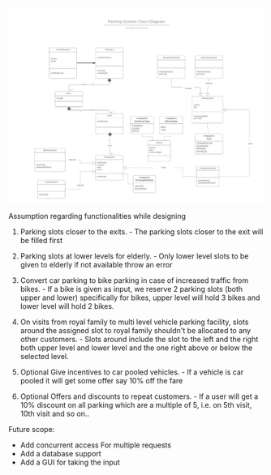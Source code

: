 ![Class Diagram](https://github.com/talwinder1306/gordonparkingproblem/blob/master/UML%20Class%20Diagram.png)


Assumption regarding functionalities while designing
1. Parking slots closer to the exits. - The parking slots closer to the exit will be filled first

2. Parking slots at lower levels for elderly. - Only lower level slots to be given to elderly if not available throw an error

3. Convert car parking to bike parking in case of increased traffic from bikes. - If a bike is given as input, we reserve 2 parking slots (both upper and lower) specifically for bikes, upper level will hold 3 bikes and lower level will hold 2 bikes.

4. On visits from royal family to multi level vehicle parking facility, slots around the assigned slot to royal family shouldn't be allocated to any other customers. - Slots around include the slot to the left and the right both upper level and lower level and the one right above or below the selected level.

5. Optional Give incentives to car pooled vehicles. - If a vehicle is car pooled it will get some offer say 10% off the fare

6. Optional Offers and discounts to repeat customers. - If a user will get a 10% discount on all parking which are a multiple of 5, i.e. on 5th visit, 10th visit and so on..


Future scope:

* Add concurrent access For multiple requests
* Add a database support
* Add a GUI for taking the input
